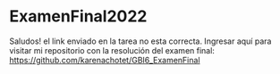 # ExamenFinal2022
Saludos! el link enviado en la tarea no esta correcta.
Ingresar aquí para visitar mi repositorio con la resolución del examen final: https://github.com/karenachotet/GBI6_ExamenFinal
